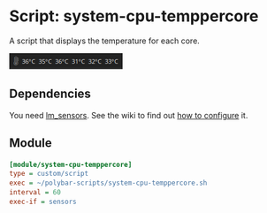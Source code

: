 # Script: system-cpu-temppercore

A script that displays the temperature for each core.

![system-cpu-temppercore](screenshots/1.png)


## Dependencies

You need [lm_sensors](https://archlinux.org/packages/lm_sensors). See the wiki to find out [how to configure](https://wiki.archlinux.org/index.php/lm_sensors) it.


## Module

```ini
[module/system-cpu-temppercore]
type = custom/script
exec = ~/polybar-scripts/system-cpu-temppercore.sh
interval = 60
exec-if = sensors
```
